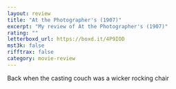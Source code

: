 ```yaml
---
layout: review
title: "At the Photographer's (1907)"
excerpt: "My review of At the Photographer's (1907)"
rating: ""
letterboxd_url: https://boxd.it/4P9IOD
mst3k: false
rifftrax: false
category: movie-review
---
```


Back when the casting couch was a wicker rocking chair
